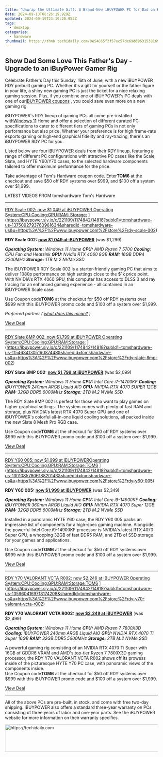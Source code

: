```yaml
---
title: "Unwrap the Ultimate Gift: A Brand-New iBUYPOWER PC for Dad on His Special Day"
date: 2024-09-13T06:26:19.929Z
updated: 2024-09-19T23:19:20.952Z
tags:
  - desktop
categories:
  - hardware
thumbnail: https://thmb.techidaily.com/9e54865f3f57ec57dc69d69631538169245afb52f02b58f105955b7146a11c16.jpg
---
```


## Show Dad Some Love This Father's Day - Upgrade to an iBuyPower Gamer Rig

Celebrate Father's Day this Sunday, 16th of June, with a new iBUYPOWER RDY prebuilt gaming PC. Whether it's a gift for yourself or the father figure in your life, a shiny new gaming PC is just the ticket for a nice relaxing gaming session. Plus, if you combine one of iBUYPOWER's PC deals with one of our[iBUYPOWER coupons](https://www.tomshardware.com/coupons/ibuypower.com) , you could save even more on a new gaming rig.

 iBUYPOWER's RDY lineup of gaming PCs all come pre-installed with[Windows 11](https://www.tomshardware.com/tag/windows-11) Home and offer a selection of different curated PC specifications to cater to different tiers of gaming PCs in not only performance but also price. Whether your preference is for high frame-rate esports gaming or high-end graphical fidelity and ray-tracing, there's an iBUYPOWER RDY PC for you.

 Listed below are four iBUYPOWER deals from their RDY lineup, featuring a range of different PC configurations with attractive PC cases like the Scale, Slate, and HYTE Y60/Y70 cases, to the selected hardware components tailored to offer maximum performance for the price.

 Take advantage of Tom's Hardware coupon code. Enter**TOM6** at the checkout and save $50 off RDY systems over $999, and $100 off a system over $1,999.

 LATEST VIDEOS FROM tomshardware Tom's Hardware

---

[RDY Scale 002: now $1,049 at iBUYPOWER Operating System:CPU:Cooling:GPU:RAM: Storage:](https://cdn.mos.cms.futurecdn.net/kafXA68LSRYUcqThNHARP-200-100.png "RDY Scale 002: now $1,049 at iBUYPOWER Operating System:CPU:Cooling:GPU:RAM: Storage:") ](https://ibuypower.sjv.io/c/221109/1174842/14818?subId1=tomshardware-us-1375092793760961634&sharedId=tomshardware-us&u=https%3A%2F%2Fwww.ibuypower.com%2Fstore%2Frdy-scale-002)

**RDY Scale 002:** [**now $1,049 at iBUYPOWER**](https://ibuypower.sjv.io/c/221109/1174842/14818?subId1=tomshardware-us-5961545191021418413&sharedId=tomshardware-us&u=https%3A%2F%2Fwww.ibuypower.com%2Fstore%2Frdy-scale-002) (was $1,299)  
  
_**Operating System:**_   _Windows 11 Home_
_**CPU:**_   _AMD Ryzen 7 5700_
_**Cooling:**_   _CPU Fan and Heatsink_
_**GPU:**_   _Nvidia RTX 4060 8GB_
_**RAM:**_   _16GB DDR4 3200MHz_
_**Storage:**_ _1TB M.2 NVMe SSD_
  
 The iBUYPOWER RDY Scale 002 is a starter-friendly gaming PC that aims to deliver 1080p performance on high settings close to the $1k price point. With NVIDIA's RTX 4060 GPU, this computer has access to DLSS 3 and ray tracing for an enhanced gaming experience - all contained in an iBUYPOWER Scale case.

 Use Coupon code**TOM6** at the checkout for $50 off RDY systems over $999 with this iBUYPOWER promo code and $100 off a system over $1,999.

_Preferred partner (_ [_what does this mean?_](https://www.tomshardware.com/news/content-funding-on-tomshardware) _)_

[View Deal](https://ibuypower.sjv.io/c/221109/1174842/14818?subId1=tomshardware-us-1375092793760961634&sharedId=tomshardware-us&u=https%3A%2F%2Fwww.ibuypower.com%2Fstore%2Frdy-scale-002)

---

[RDY Slate 8MP 002: now $1,799 at iBUYPOWER Operating System:CPU:Cooling:GPU:RAM:Storage:](https://cdn.mos.cms.futurecdn.net/P8aaVwEcxF5f5NpEjEYFBV-200-100.png "RDY Slate 8MP 002: now $1,799 at iBUYPOWER Operating System:CPU:Cooling:GPU:RAM:Storage:") ](https://ibuypower.sjv.io/c/221109/1174842/14818?subId1=tomshardware-us-1154634130516087448&sharedId=tomshardware-us&u=https%3A%2F%2Fwww.ibuypower.com%2Fstore%2Frdy-slate-8mp-002)

**RDY Slate 8MP 002:** [**now $1,799 at iBUYPOWER**](https://ibuypower.sjv.io/c/221109/1174842/14818?subId1=tomshardware-us-8697976940300502047&sharedId=tomshardware-us&u=https%3A%2F%2Fwww.ibuypower.com%2Fstore%2Frdy-slate-8mp-002) (was $2,099)  
  
_**Operating System:**_   _Windows 11 Home_
_**CPU:**_   _Intel Core i7-14700KF_
_**Cooling:**_   _iBUYPOWER 240mm ARGB Liquid AIO_
_**GPU:**_   _NVIDIA RTX 4070 SUPER 12GB_
_**RAM:**_   _32GB DDR5 6000MHz_
_**Storage:**_ _2TB M.2 NVMe SSD_
  
 The RDY Slate 8MP 002 is perfect for those who want to play games on higher graphical settings. The system comes with plenty of fast RAM and storage, plus NVIDIA's latest RTX 4070 Super GPU and one of iBUYPOWER's colorful all-in-one liquid cooling solutions, all packed inside the new Slate 8 Mesh Pro RGB case.

 Use Coupon code**TOM6** at the checkout for $50 off RDY systems over $999 with this iBUYPOWER promo code and $100 off a system over $1,999.

[View Deal](https://ibuypower.sjv.io/c/221109/1174842/14818?subId1=tomshardware-us-1154634130516087448&sharedId=tomshardware-us&u=https%3A%2F%2Fwww.ibuypower.com%2Fstore%2Frdy-slate-8mp-002)

---

[RDY Y60 005: now $1,999 at iBUYPOWEROperating System:CPU:Cooling:GPU:RAM:Storage:TOM6](https://cdn.mos.cms.futurecdn.net/R3cT4dGdGDKDun6VTMy7Pn-200-100.png "RDY Y60 005: now $1,999 at iBUYPOWEROperating System:CPU:Cooling:GPU:RAM:Storage:TOM6") ](https://ibuypower.sjv.io/c/221109/1174842/14818?subId1=tomshardware-us-1301085780618820143&sharedId=tomshardware-us&u=https%3A%2F%2Fwww.ibuypower.com%2Fstore%2Frdy-y60-005)

**RDY Y60 005:** [**now $1,999 at iBUYPOWER**](https://ibuypower.sjv.io/c/221109/1174842/14818?subId1=tomshardware-us-6641024846917061315&sharedId=tomshardware-us&u=https%3A%2F%2Fwww.ibuypower.com%2Fstore%2Frdy-y60-005) (was $2,349)  
  
_**Operating System:**_   _Windows 11 Home_
_**CPU:**_   _Intel Core i9-14900KF_
_**Cooling:**_   _iBUYPOWER 360mm ARGB Liquid AIO_
_**GPU:**_   _NVIDIA RTX 4070 Super 12GB_
_**RAM:**_   _32GB DDR5 6000MHz_
_**Storage:**_   _2TB M.2 NVMe SSD_
  
 Installed in a panoramic HYTE Y60 case, the RDY Y60 005 packs an impressive list of components for a high-spec gaming machine. Alongside the powerful Intel Core i9-14900KF processor is NVIDIA's latest RTX 4070 Super GPU, a whopping 32GB of fast DDR5 RAM, and 2TB of SSD storage for your games and applications.  
  
 Use Coupon code**TOM6** at the checkout for $50 off RDY systems over $999 with this iBUYPOWER promo code and $100 off a system over $1,999.

[View Deal](https://ibuypower.sjv.io/c/221109/1174842/14818?subId1=tomshardware-us-1301085780618820143&sharedId=tomshardware-us&u=https%3A%2F%2Fwww.ibuypower.com%2Fstore%2Frdy-y60-005)

---

[RDY Y70 VALORANT VCTA R002: now $2,249 at iBUYPOWER Operating System:CPU:Cooling:GPU:RAM:Storage:TOM6](https://cdn.mos.cms.futurecdn.net/EEtfwWSaugpSkTSDqAg49F-200-100.png "RDY Y70 VALORANT VCTA R002: now $2,249 at iBUYPOWER Operating System:CPU:Cooling:GPU:RAM:Storage:TOM6") ](https://ibuypower.sjv.io/c/221109/1174842/14818?subId1=tomshardware-us-1356604169718174208&sharedId=tomshardware-us&u=https%3A%2F%2Fwww.ibuypower.com%2Fstore%2Frdy-y70-valorant-vcta-r002)

**RDY Y70 VALORANT VCTA R002:** [**now $2,249 at iBUYPOWER**](https://ibuypower.sjv.io/c/221109/1174842/14818?subId1=tomshardware-us-9562696186418049829&sharedId=tomshardware-us&u=https%3A%2F%2Fwww.ibuypower.com%2Fstore%2Frdy-y70-valorant-vcta-r002)  (was $2,499)  
  
_**Operating System:**_   _Windows 11 Home_
_**CPU:**_   _AMD Ryzen 7 7800X3D_
_**Cooling:**_   _iBUYPOWER 240mm ARGB Liquid AIO_
_**GPU:**_   _NVIDIA RTX 4070 Ti Super 16GB_
_**RAM:**_   _32GB DDR5 5600MHz_
_**Storage:**_   _2TB M.2 NVMe SSD_
  
 A powerful gaming rig consisting of an NVIDIA RTX 4070 Ti Super with 16GB of GDDR6 VRAM and AMD's top-tier Ryzen 7 7800X3D gaming processor, the RDY Y70 VALORANT VCTA R002 shows off its prowess inside of the picturesque HYTE Y70 PC case, with panoramic views of the components inside.  
 Use Coupon code**TOM6** at the checkout for $50 off RDY systems over $999 with this iBUYPOWER promo code and $100 off a system over $1,999.

[View Deal](https://ibuypower.sjv.io/c/221109/1174842/14818?subId1=tomshardware-us-1356604169718174208&sharedId=tomshardware-us&u=https%3A%2F%2Fwww.ibuypower.com%2Fstore%2Frdy-y70-valorant-vcta-r002)

---

 All of the above PCs are pre-built, in stock, and come with free two-day shipping. iBUYPOWER also offers a standard three-year warranty on PCs consisting of three years of labor and one-year parts. See the iBUYPOWER website for more information on their warranty specifics.

<ins class="adsbygoogle"
     style="display:block"
     data-ad-format="autorelaxed"
     data-ad-client="ca-pub-7571918770474297"
     data-ad-slot="1223367746"></ins>

<ins class="adsbygoogle"
     style="display:block"
     data-ad-client="ca-pub-7571918770474297"
     data-ad-slot="8358498916"
     data-ad-format="auto"
     data-full-width-responsive="true"></ins>



<!-- affiliate ads begin -->
<a href="https://appsumo.8odi.net/c/5597632/2082521/7443" target="_top" id="2082521">
  <img src="//a.impactradius-go.com/display-ad/7443-2082521" border="0" alt="https://techidaily.com" width="728" height="90"/>
</a>
<img height="0" width="0" src="https://appsumo.8odi.net/i/5597632/2082521/7443" style="position:absolute;visibility:hidden;" border="0" />
<!-- affiliate ads end -->

